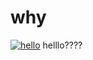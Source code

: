 # why
[![hello](https://forthebadge.com/images/badges/works-on-my-machine.svg)](https://hayden-droid.github.io/why/index.html)
helllo????
